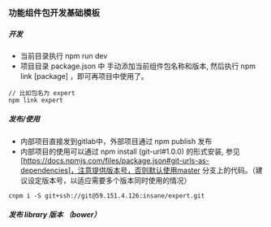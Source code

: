 ### 功能组件包开发基础模板


##### 开发

- 当前目录执行 npm run dev
- 项目目录 package.json 中 手动添加当前组件包名称和版本, 然后执行 npm link [package] ，即可再项目中使用了。

```
// 比如包名为 expert
npm link expert
```

##### 发布/使用

- 内部项目直接发到gitlab中，外部项目通过 npm publish 发布
- 内部项目的使用可以通过 npm install (git-url#1.0.0) 的形式安装, 参见 [https://docs.npmjs.com/files/package.json#git-urls-as-dependencies]，注意提供版本号，否则默认使用master 分支上的代码。（建议设定版本号，以适应需要多个版本同时使用的情况）

```
cnpm i -S git+ssh://git@59.151.4.126:insane/expert.git
```

##### 发布 library 版本 （bower）

